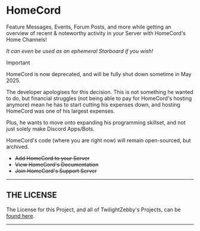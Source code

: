 # HomeCord

Feature Messages, Events, Forum Posts, and more while getting an overview of recent & noteworthy activity in your Server with HomeCord's Home Channels!

*It can even be used as an ephemeral Starboard if you wish!*

> [!IMPORTANT]
> HomeCord is now deprecated, and will be fully shut down sometime in May 2025.
> 
> The developer apologises for this decision. This is not something he wanted to do, but financial struggles (not being able to pay for HomeCord's hosting anymore) mean he has to start cutting his expenses down, and hosting HomeCord was one of his largest expenses.
> 
> Plus, he wants to move onto expanding his programming skillset, and not just solely make Discord Apps/Bots.
> 
> HomeCord's code (where you are right now) will remain open-sourced, but archived.

<!-- For those stalking the edit history: I removed the note about Discord's change in CEO because I learnt some *actual* facts that brought me back "on the fence" about Humam, rather than being fully against him as CEO. In other words: I'm willing to give Humam a chance. -->

- ~~Add HomeCord to your Server~~
- ~~View HomeCord's Documentation~~
- ~~Join HomeCord's Support Server~~

---

## THE LICENSE
The License for this Project, and all of TwilightZebby's Projects, can be [found here](https://github.com/TwilightZebby/license/blob/main/license.md).

---
